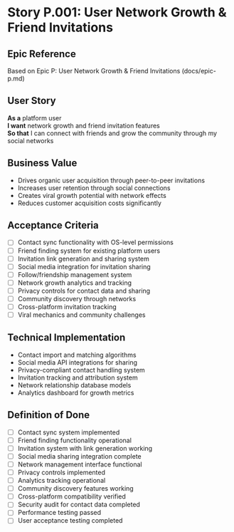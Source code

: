 # Story P.001: User Network Growth & Friend Invitations

## Epic Reference
Based on Epic P: User Network Growth & Friend Invitations (docs/epic-p.md)

## User Story
**As a** platform user  
**I want** network growth and friend invitation features  
**So that** I can connect with friends and grow the community through my social networks

## Business Value
- Drives organic user acquisition through peer-to-peer invitations
- Increases user retention through social connections
- Creates viral growth potential with network effects
- Reduces customer acquisition costs significantly

## Acceptance Criteria
- [ ] Contact sync functionality with OS-level permissions
- [ ] Friend finding system for existing platform users
- [ ] Invitation link generation and sharing system
- [ ] Social media integration for invitation sharing
- [ ] Follow/friendship management system
- [ ] Network growth analytics and tracking
- [ ] Privacy controls for contact data and sharing
- [ ] Community discovery through networks
- [ ] Cross-platform invitation tracking
- [ ] Viral mechanics and community challenges

## Technical Implementation
- Contact import and matching algorithms
- Social media API integrations for sharing
- Privacy-compliant contact handling system
- Invitation tracking and attribution system
- Network relationship database models
- Analytics dashboard for growth metrics

## Definition of Done
- [ ] Contact sync system implemented
- [ ] Friend finding functionality operational
- [ ] Invitation system with link generation working
- [ ] Social media sharing integration complete
- [ ] Network management interface functional
- [ ] Privacy controls implemented
- [ ] Analytics tracking operational
- [ ] Community discovery features working
- [ ] Cross-platform compatibility verified
- [ ] Security audit for contact data completed
- [ ] Performance testing passed
- [ ] User acceptance testing completed 